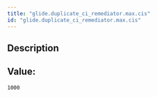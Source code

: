```yaml
---
title: "glide.duplicate_ci_remediator.max.cis"
id: "glide.duplicate_ci_remediator.max.cis"
---
```

## Description



## Value: 
```
1000
```